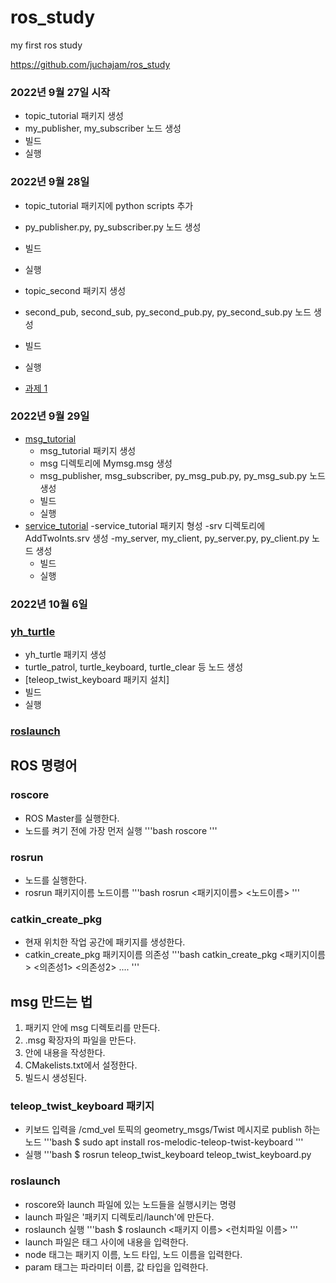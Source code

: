 # ros_study
my first ros study

https://github.com/juchajam/ros_study

### 2022년 9월 27일 시작
- topic_tutorial 패키지 생성
- my_publisher, my_subscriber 노드 생성
- 빌드
- 실행

### 2022년 9월 28일
- topic_tutorial 패키지에 python scripts 추가
- py_publisher.py, py_subscriber.py 노드 생성
- 빌드
- 실행

- topic_second 패키지 생성
- second_pub, second_sub, py_second_pub.py, py_second_sub.py 노드 생성
- 빌드
- 실행

- [과제 1](./topic_test/)

### 2022년 9월 29일
- [msg_tutorial](./msg_tutorial)
    - msg_tutorial 패키지 생성
    - msg 디렉토리에 Mymsg.msg 생성
    - msg_publisher, msg_subscriber, py_msg_pub.py, py_msg_sub.py 노드 생성
    - 빌드
    - 실행
- [service_tutorial](./service_tutorial)
    -service_tutorial 패키지 형성
    -srv 디렉토리에 AddTwoInts.srv 생성
    -my_server, my_client, py_server.py, py_client.py 노드 생성
    - 빌드
    - 실행
### 2022년 10월 6일
### [yh_turtle](./yh_turtle)
- yh_turtle 패키지 생성
- turtle_patrol, turtle_keyboard, turtle_clear 등 노드 생성
- [teleop_twist_keyboard 패키지 설치]
- 빌드
- 실행

### [roslaunch](#roslaunch)

## ROS 명령어
### roscore
- ROS Master를 실행한다.
- 노드를 켜기 전에 가장 먼저 실행
'''bash
    roscore
'''
### rosrun
- 노드를 실행한다.
- rosrun 패키지이름 노드이름
'''bash
    rosrun <패키지이름> <노드이름>
'''
### catkin_create_pkg
- 현재 위치한 작업 공간에 패키지를 생성한다.
- catkin_create_pkg 패키지이름 의존성
'''bash
    catkin_create_pkg <패키지이름> <의존성1> <의존성2> ....
'''
## msg 만드는 법
1. 패키지 안에 msg 디렉토리를 만든다.
2. .msg 확장자의 파일을 만든다.
3. 안에 내용을 작성한다.
4. CMakelists.txt에서 설정한다.
5. 빌드시 생성된다.

### teleop_twist_keyboard 패키지
- 키보드 입력을 /cmd_vel 토픽의 geometry_msgs/Twist
메시지로 publish 하는 노드
'''bash
$ sudo apt install ros-melodic-teleop-twist-keyboard
'''
- 실행
'''bash
$ rosrun teleop_twist_keyboard teleop_twist_keyboard.py

### roslaunch
- roscore와 launch 파일에 있는 노드들을 실행시키는 명령
- launch 파일은 '패키지 디렉토리/launch'에 만든다.
- roslaunch 실행
'''bash
$ roslaunch <패키지 이름> <런치파일 이름>
'''
- launch 파일은 <launch></launch> 태그 사이에 내용을 입력한다.
- node 태그는 패키지 이름, 노드 타입, 노드 이름을 입력한다.
- param 태그는 파라미터 이름, 값 타입을 입력한다.